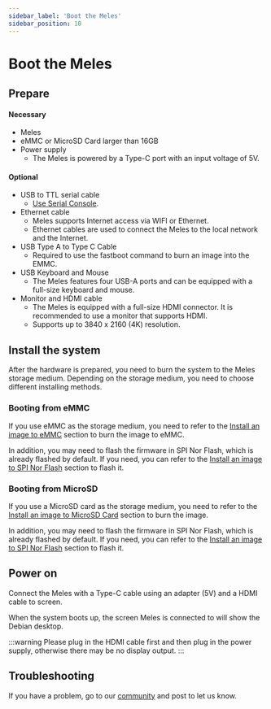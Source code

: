 ```yaml
---
sidebar_label: 'Boot the Meles'
sidebar_position: 10
---
```


# Boot the Meles

## Prepare

#### Necessary

- Meles
- eMMC or MicroSD Card larger than 16GB
- Power supply
  - The Meles is powered by a Type-C port with an input voltage of 5V.
 
#### Optional
- USB to TTL serial cable
  - [Use Serial Console](./setup.md).
- Ethernet cable
  - Meles supports Internet access via WIFI or Ethernet.
  - Ethernet cables are used to connect the Meles to the local network and the Internet.
- USB Type A to Type C Cable
  - Required to use the fastboot command to burn an image into the EMMC.
- USB Keyboard and Mouse
  - The Meles features four USB-A ports and can be equipped with a full-size keyboard and mouse.
- Monitor and HDMI cable
  - The Meles is equipped with a full-size HDMI connector. It is recommended to use a monitor that supports HDMI.
  - Supports up to 3840 x 2160 (4K) resolution.

## Install the system

After the hardware is prepared, you need to burn the system to the Meles storage medium. Depending on the storage medium, you need to choose different installing methods.

### Booting from eMMC

If you use eMMC as the storage medium, you need to refer to the [Install an image to eMMC](../installation/install-an-image-to-emmc.md) section to burn the image to eMMC.

In addition, you may need to flash the firmware in SPI Nor Flash, which is already flashed by default. If you need, you can refer to the [Install an image to SPI Nor Flash](../installation/install-an-image-to-spi-nor-flash.md) section to flash it.

### Booting from MicroSD

If you use a MicroSD card as the storage medium, you need to refer to the [Install an image to MicroSD Card](../installation/install-an-image-to-microsd-card.md) section to burn the image.

In addition, you may need to flash the firmware in SPI Nor Flash, which is already flashed by default. If you need, you can refer to the [Install an image to SPI Nor Flash](../installation/install-an-image-to-spi-nor-flash.md) section to flash it.

## Power on

Connect the Meles with a Type-C cable using an adapter (5V) and a HDMI cable to screen.

When the system boots up, the screen Meles is connected to will show the Debian desktop.

:::warning
Please plug in the HDMI cable first and then plug in the power supply, otherwise there may be no display output.
:::

## Troubleshooting

If you have a problem, go to our [community](https://community.milkv.io/) and post to let us know.